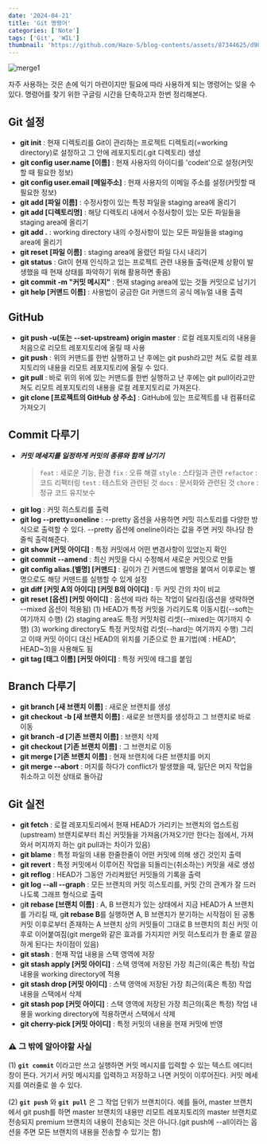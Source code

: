 ```yaml
---
date: '2024-04-21'
title: 'Git 명령어'
categories: ['Note']
tags: ['Git', 'WIL']
thumbnail: 'https://github.com/Haze-S/blog-contents/assets/87344625/d90539cc-4818-4d10-8f4f-2af6aff16d09'
---
```


![merge1](https://github.com/Haze-S/blog-contents/assets/87344625/d90539cc-4818-4d10-8f4f-2af6aff16d09)

자주 사용하는 것은 손에 익기 마련이지만 필요에 따라 사용하게 되는 명령어는 잊을 수 있다.
명령어를 찾기 위한 구글링 시간을 단축하고자 한번 정리해본다.

## **Git 설정**

- **git init** : 현재 디렉토리를 Git이 관리하는 프로젝트 디렉토리(=working directory)로 설정하고 그 안에 레포지토리(.git 디렉토리) 생성
- **git config** **user.name [이름]** : 현재 사용자의 아이디를 'codeit'으로 설정(커밋할 때 필요한 정보)
- **git config user.email [메일주소]** : 현재 사용자의 이메일 주소를 설정(커밋할 때 필요한 정보)
- **git add [파일 이름]** : 수정사항이 있는 특정 파일을 staging area에 올리기
- **git add [디렉토리명]** : 해당 디렉토리 내에서 수정사항이 있는 모든 파일들을 staging area에 올리기
- **git add .** : working directory 내의 수정사항이 있는 모든 파일들을 staging area에 올리기
- **git reset [파일 이름]** : staging area에 올렸던 파일 다시 내리기
- **git status** : Git이 현재 인식하고 있는 프로젝트 관련 내용들 출력(문제 상황이 발생했을 때 현재 상태를 파악하기 위해 활용하면 좋음)
- **git commit -m "커밋 메시지"** : 현재 staging area에 있는 것들 커밋으로 남기기
- **git help [커맨드 이름]** : 사용법이 궁금한 Git 커맨드의 공식 메뉴얼 내용 출력

## **GitHub**

- **git push -u(또는 --set-upstream) origin master** : 로컬 레포지토리의 내용을 처음으로 리모트 레포지토리에 올릴 때 사용
- **git push** : 위의 커맨드를 한번 실행하고 난 후에는 git push라고만 쳐도 로컬 레포지토리의 내용을 리모트 레포지토리에 올릴 수 있다.
- **git pull** : 바로 위의 위에 있는 커맨드를 한번 실행하고 난 후에는 git pull이라고만 쳐도 리모트 레포지토리의 내용을 로컬 레포지토리로 가져온다.
- **git clone [프로젝트의 GitHub 상 주소]** : GitHub에 있는 프로젝트를 내 컴퓨터로 가져오기

## **Commit 다루기**

- **_커밋 메세지를 일정하게 커밋의 종류와 함께 남기기_**
  > `feat` : 새로운 기능, 환경
  > `fix` : 오류 해결
  > `style` : 스타일과 관련
  > `refactor` : 코드 리팩터링
  > `test` : 테스트와 관련된 것
  > `docs` : 문서화와 관련된 것
  > `chore` : 정규 코드 유지보수
- **git log** : 커밋 히스토리를 출력
- **git log --pretty=oneline** : --pretty 옵션을 사용하면 커밋 히스토리를 다양한 방식으로 출력할 수 있다. --pretty 옵션에 oneline이라는 값을 주면 커밋 하나당 한 줄씩 출력해준다.
- **git show [커밋 아이디]** : 특정 커밋에서 어떤 변경사항이 있었는지 확인
- **git commit --amend** : 최신 커밋을 다시 수정해서 새로운 커밋으로 만듦
- **git config alias.[별명] [커맨드]** : 길이가 긴 커맨드에 별명을 붙여서 이후로는 별명으로도 해당 커맨드를 실행할 수 있게 설정
- **git diff [커밋 A의 아이디] [커밋 B의 아이디]** : 두 커밋 간의 차이 비교
- **git reset [옵션] [커밋 아이디]** : 옵션에 따라 하는 작업이 달라짐(옵션을 생략하면 --mixed 옵션이 적용됨)
  (1) HEAD가 특정 커밋을 가리키도록 이동시킴(--soft는 여기까지 수행)
  (2) staging area도 특정 커밋처럼 리셋(--mixed는 여기까지 수행)
  (3) working directory도 특정 커밋처럼 리셋(--hard는 여기까지 수행)
  그리고 이때 커밋 아이디 대신 HEAD의 위치를 기준으로 한 표기법(예 : HEAD^, HEAD~3)을 사용해도 됨
- **git tag [태그 이름] [커밋 아이디]** : 특정 커밋에 태그를 붙임

## **Branch 다루기**

- **git branch [새 브랜치 이름]** : 새로운 브랜치를 생성
- **git checkout -b [새 브랜치 이름]** : 새로운 브랜치를 생성하고 그 브랜치로 바로 이동
- **git branch -d [기존 브랜치 이름]** : 브랜치 삭제
- **git checkout [기존 브랜치 이름]** : 그 브랜치로 이동
- **git merge [기존 브랜치 이름]** : 현재 브랜치에 다른 브랜치를 머지
- **git merge --abort** : 머지를 하다가 conflict가 발생했을 때, 일단은 머지 작업을 취소하고 이전 상태로 돌아감

## **Git 실전**

- **git fetch** : 로컬 레포지토리에서 현재 HEAD가 가리키는 브랜치의 업스트림(upstream) 브랜치로부터 최신 커밋들을 가져옴(가져오기만 한다는 점에서, 가져와서 머지까지 하는 git pull과는 차이가 있음)
- **git blame** : 특정 파일의 내용 한줄한줄이 어떤 커밋에 의해 생긴 것인지 출력
- **git revert** : 특정 커밋에서 이루어진 작업을 되돌리는(취소하는) 커밋을 새로 생성
- **git reflog** : HEAD가 그동안 가리켜왔던 커밋들의 기록을 출력
- **git log --all --graph** : 모든 브랜치의 커밋 히스토리를, 커밋 간의 관계가 잘 드러나도록 그래프 형식으로 출력
- g**it rebase [브랜치 이름]** : A, B 브랜치가 있는 상태에서 지금 HEAD가 A 브랜치를 가리킬 때, g**it rebase B**를 실행하면 A, B 브랜치가 분기하는 시작점이 된 공통 커밋 이후로부터 존재하는 A 브랜치 상의 커밋들이 그대로 B 브랜치의 최신 커밋 이후로 이어붙여짐(git merge와 같은 효과를 가지지만 커밋 히스토리가 한 줄로 깔끔하게 된다는 차이점이 있음)
- **git stash** : 현재 작업 내용을 스택 영역에 저장
- **git stash apply [커밋 아이디]** : 스택 영역에 저장된 가장 최근의(혹은 특정) 작업 내용을 working directory에 적용
- **git stash drop [커밋 아이디]** : 스택 영역에 저장된 가장 최근의(혹은 특정) 작업 내용을 스택에서 삭제
- **git stash pop [커밋 아이디]** : 스택 영역에 저장된 가장 최근의(혹은 특정) 작업 내용을 working directory에 적용하면서 스택에서 삭제
- **git cherry-pick [커밋 아이디]** : 특정 커밋의 내용을 현재 커밋에 반영

### **⚠️ 그 밖에 알아야할 사실**

(1) **`git commit`** 이라고만 쓰고 실행하면 커밋 메시지를 입력할 수 있는 텍스트 에디터 창이 뜬다. 거기서 커밋 메시지를 입력하고 저장하고 나면 커밋이 이루어진다. 커밋 메세지를 여러줄로 쓸 수 있다.

(2) **`git push`** 와 **`git pull`** 은 그 작업 단위가 브랜치이다. 예를 들어, master 브랜치에서 git push를 하면 master 브랜치의 내용만 리모트 레포지토리의 master 브랜치로 전송되지 premium 브랜치의 내용이 전송되는 것은 아니다.(git push에 --all이라는 옵션을 주면 모든 브랜치의 내용을 전송할 수 있기는 함)
